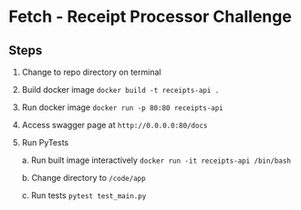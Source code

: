 # Fetch - Receipt Processor Challenge

## Steps

1. Change to repo directory on terminal

2. Build docker image
   `docker build -t receipts-api .`

3. Run docker image
   `docker run -p 80:80 receipts-api`

4. Access swagger page at `http://0.0.0.0:80/docs`

5. Run PyTests

   a. Run built image interactively
   `docker run -it receipts-api /bin/bash`

   b. Change directory to `/code/app`

   c. Run tests
   `pytest test_main.py`
